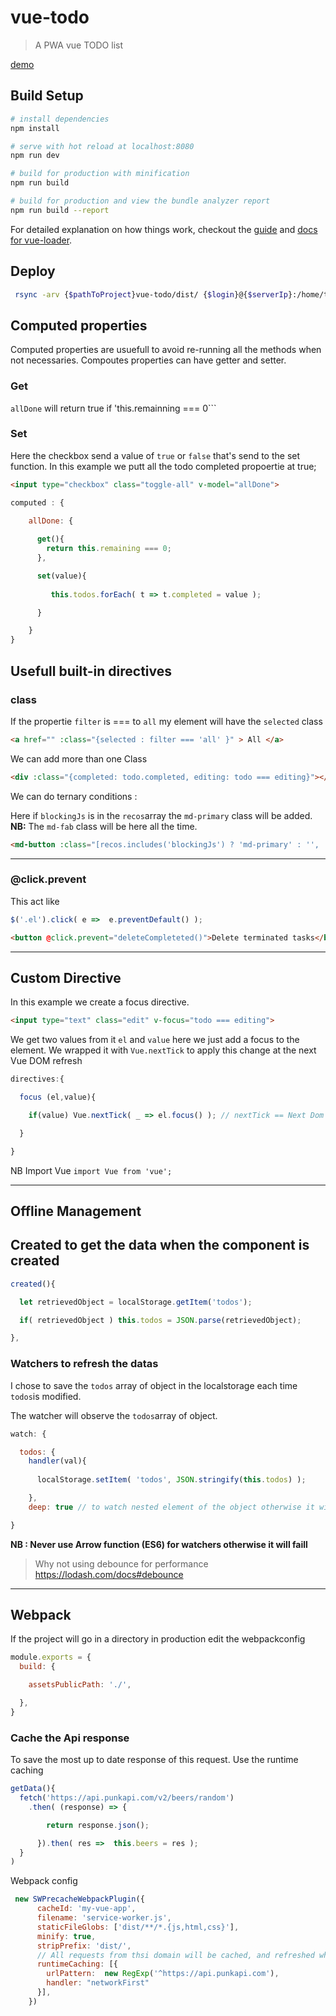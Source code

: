 # vue-todo

> A PWA vue TODO list

[demo](https://todo.antoinebrossault.com) 

## Build Setup

``` bash
# install dependencies
npm install

# serve with hot reload at localhost:8080
npm run dev

# build for production with minification
npm run build

# build for production and view the bundle analyzer report
npm run build --report
```

For detailed explanation on how things work, checkout the [guide](http://vuejs-templates.github.io/webpack/) and [docs for vue-loader](http://vuejs.github.io/vue-loader).
 

 ## Deploy 

```bash
 rsync -arv {$pathToProject}vue-todo/dist/ {$login}@{$serverIp}:/home/todo/ -e "ssh -p {$port}"
 ```
 
 ## Computed properties

Computed properties are usuefull to avoid re-running all the methods when not necessaries.
Compoutes properties can have getter and setter.

### Get
```allDone``` will return true if 'this.remainning === 0```

### Set
Here the checkbox send a value of ```true``` or ```false``` that's send to the set function.
In this example we putt all the todo completed propoertie at true;

```html
<input type="checkbox" class="toggle-all" v-model="allDone">
```

```js
computed : {
    
    allDone: {

      get(){
        return this.remaining === 0;
      },

      set(value){
         
         this.todos.forEach( t => t.completed = value );

      }

    }
}
```

## Usefull built-in directives 

### class 

If the propertie ```filter``` is === to ```all``` my element will have the ```selected``` class

```html
<a href="" :class="{selected : filter === 'all' }" > All </a>
```

We can add more than one Class 

```html  
<div :class="{completed: todo.completed, editing: todo === editing}"></div> 
```

We can do ternary conditions :

Here if ```blockingJs``` is in the ```recos```array the ```md-primary``` class will be added.
**NB:** The ```md-fab``` class will be here all the time.

```html
<md-button :class="[recos.includes('blockingJs') ? 'md-primary' : '', 'md-fab' ]" @click.prevent=" addReco('blockingJs')">
```


<hr>

### @click.prevent 

This act like 

```JavaScript
$('.el').click( e =>  e.preventDefault() );
```

```html 
<button @click.prevent="deleteCompleteted()">Delete terminated tasks</button>
 ```

<hr>

## Custom Directive 

In this example we create a focus directive.

```html
<input type="text" class="edit" v-focus="todo === editing">
```

We get two values from it ```el``` and ```value``` here we just add a focus to the element.
We wrapped it with ```Vue.nextTick``` to apply this change at the next Vue DOM refresh

```JavaScript 
directives:{

  focus (el,value){

    if(value) Vue.nextTick( _ => el.focus() ); // nextTick == Next Dom refresh ( helot fix bug )

  }

}
```

NB Import Vue ```import Vue from 'vue';```


<hr>

## Offline Management

## Created to get the data when the component is created

```JavaScript 
created(){

  let retrievedObject = localStorage.getItem('todos');

  if( retrievedObject ) this.todos = JSON.parse(retrievedObject);

},
```

### Watchers to refresh the datas

I chose to save the ```todos``` array of object  in the localstorage each time ```todos```is modified.

The watcher will observe the ```todos```array of object.

```JavaScript 
watch: {

  todos: {
    handler(val){
      
      localStorage.setItem( 'todos', JSON.stringify(this.todos) );

    },
    deep: true // to watch nested element of the object otherwise it will be refresh only when a new array element will be added / deleted. 

}
``` 


**NB : Never use Arrow function (ES6) for watchers otherwise it will faill**

> Why not using debounce for performance https://lodash.com/docs#debounce


<hr>

## Webpack

If the project will go in a directory in production edit the webpackconfig

```JavaScript 
module.exports = {
  build: {

    assetsPublicPath: './',

  },
}
  ```


### Cache the Api response 

To save the most up to date response of this request. Use the runtime caching
```JavaScript 
getData(){
  fetch('https://api.punkapi.com/v2/beers/random')
    .then( (response) => { 

        return response.json();

      }).then( res =>  this.beers = res );  
  }
)
```

Webpack config 

```JavaScript 
 new SWPrecacheWebpackPlugin({
      cacheId: 'my-vue-app',
      filename: 'service-worker.js',
      staticFileGlobs: ['dist/**/*.{js,html,css}'],
      minify: true,
      stripPrefix: 'dist/',
      // All requests from thsi domain will be cached, and refreshed when the app will be online
      runtimeCaching: [{
        urlPattern:  new RegExp('^https://api.punkapi.com'),
        handler: "networkFirst"
      }],
    })
```